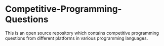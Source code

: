# Competitive-Programming-Questions
This is an open source repository which contains competitive programming questions from different platforms in various programming languages.
